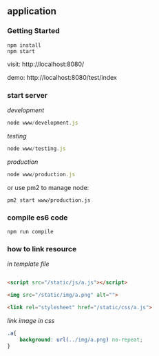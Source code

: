 ## application

### Getting Started

```
npm install
npm start
```

visit: http://localhost:8080/

demo: http://localhost:8080/test/index

### start server

*development*

```js
node www/development.js
```

*testing*

```js
node www/testing.js
```

*production*

```js
node www/production.js
```

or use pm2 to manage node:

```
pm2 start www/production.js
```

### compile es6 code

```
npm run compile
```

### how to link resource

*in template file*

```html

<script src="/static/js/a.js"></script>

<img src="/static/img/a.png" alt="">

<link rel="stylesheet" href="/static/css/a.js">

```

*link image in css*

```css
.a{
    background: url(../img/a.png) no-repeat;
}
```
